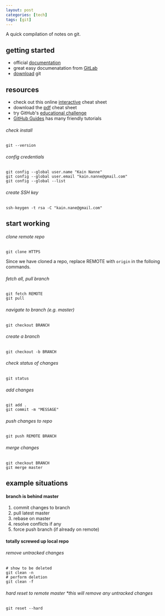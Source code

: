 ```yaml
---
layout: post
categories: [tech]
tags: [git]
---
```


A quick compilation of notes on git.

<!-- excerpt separator -->

## getting started

- official [documentation](https://git-scm.com/)  
- great easy documenatation from [GitLab](https://docs.gitlab.com/ce/gitlab-basics)  
- [download](https://git-scm.com/book/en/v2/Getting-Started-Installing-Git) git  

## resources

- check out this online [interactive](http://ndpsoftware.com/git-cheatsheet.html) cheat sheet  
- download the [pdf](https://services.github.com/on-demand/downloads/github-git-cheat-sheet.pdf) cheat sheet  
- try GitHub's [educational challenge](https://try.github.io/)
- [GitHub Guides](https://guides.github.com/) has many friendly tutorials

###### check install  
```shell
git --version
```

###### config credentials  
```shell
git config --global user.name "Kain Nanne"
git config --global user.email "kain.nanne@gmail.com"
git config --global --list
```

###### create SSH key  
```shell
ssh-keygen -t rsa -C "kain.nane@gmail.com"
```

## start working

###### clone remote repo  
```shell
git clone HTTPS
```

Since we have cloned a repo, replace REMOTE with `origin` in the folloing commands.

###### fetch all, pull branch  
```shell
git fetch REMOTE
git pull
```

###### navigate to branch (e.g. master)  
```shell
git checkout BRANCH
```

###### create a branch  
```shell
git checkout -b BRANCH
```

###### check status of changes  
```shell
git status
```

###### add changes  
```shell
git add .
git commit -m "MESSAGE"
```

###### push changes to repo  
```shell
git push REMOTE BRANCH
```

###### merge changes  
```shell
git checkout BRANCH
git merge master
```

## example situations  

#### branch is behind master

1. commit changes to branch
2. pull latest master
3. rebase on master
4. resolve conflicts if any
5. force push branch (if already on remote)

#### totally screwed up local repo

###### remove untracked changes
```shell
# show to be deleted
git clean -n
# perform deletion
git clean -f
```

###### hard reset to remote master **this will remove any untracked changes*
```shell
git reset --hard
```
